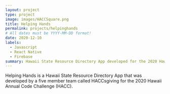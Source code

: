 ```yaml
---
layout: project
type: project
image: images/HACCSquare.png
title: Helping Hands
permalink: projects/helpinghands
# All dates must be YYYY-MM-DD format!
date: 2020-12-10
labels:
  - Javascript
  - React Native
  - Firebase
summary: Hawaii State Resource Directory App developed for the 2020 Hawaii Annual Code Challenge (HACC)
---
```


Helping Hands is a Hawaii State Resource Directory App that was developed by a five member team called HACCsgiving for the 2020 Hawaii Annual Code Challenge (HACC). 

